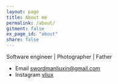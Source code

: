 ```yaml
---
layout: page
title: About me
permalink: /about/
gitment: false
ex_page_id: "about"
share: false
---
```

<p>Software engineer | Photographer | Father</p>

<ul>
	<li>Email <a href="mailto:swordmanliuxin@gmail.com">swordmanliuxin@gmail.com</a></li>
	<li>Instagram <a href="https://www.instagram.com/vliux/">vliux</a></li>
</ul>
 